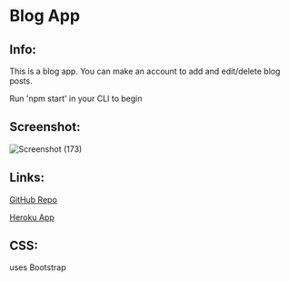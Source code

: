 # Blog App

## Info:
This is a blog app.  You can make an account to add and edit/delete blog posts.

Run 'npm start' in your CLI to begin

## Screenshot:

![Screenshot (173)](https://user-images.githubusercontent.com/65084173/91684338-d0a04f00-eb1c-11ea-9f11-9e805481e67b.png)

## Links:
[GitHub Repo](https://londonlast21.github.io/cmsprac/)

[Heroku App](https://git.heroku.com/thawing-woodland-66055.git)

## CSS:
uses Bootstrap